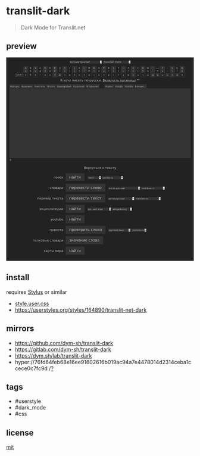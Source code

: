 # translit-dark

> Dark Mode for Translit.net


## preview
![preview](preview.png)


## install
requires [Stylus](https://add0n.com/stylus.html) or similar

- [style.user.css](./style.user.css)
- https://userstyles.org/styles/164890/translit-net-dark


## mirrors
- https://github.com/dym-sh/translit-dark
- https://gitlab.com/dym-sh/translit-dark
- https://dym.sh/lab/translit-dark
- hyper://76fd64feb68e16ee91602616b019ac94a7e4478014d2314ceba1ccece0c7fc9d /[?](https://beakerbrowser.com)


## tags
- #userstyle
- #dark_mode
- #css


## license
[mit](license)
